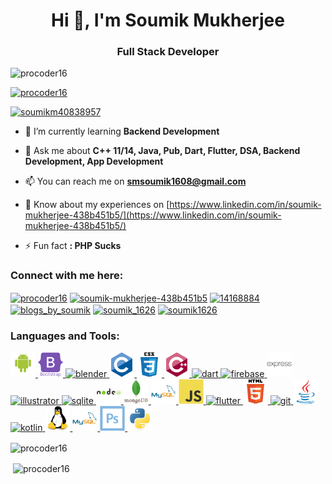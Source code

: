 <h1 align="center">Hi 👋, I'm Soumik Mukherjee</h1>
<h3 align="center">Full Stack Developer </h3>

<p align="left"> <img src="https://komarev.com/ghpvc/?username=procoder16&label=Profile%20views&color=0e75b6&style=flat" alt="procoder16" /> </p>

<p align="left"> <a href="https://github.com/ryo-ma/github-profile-trophy"><img src="https://github-profile-trophy.vercel.app/?username=procoder16&theme=onedark" alt="procoder16" /></a> </p>

<p align="left"> <a href="https://twitter.com/soumikm40838957" target="blank"><img src="https://img.shields.io/twitter/follow/soumikm40838957?logo=twitter&style=for-the-badge" alt="soumikm40838957" /></a> </p>

- 🌱 I’m currently learning **Backend Development**

- 💬 Ask me about **C++ 11/14, Java, Pub, Dart, Flutter, DSA, Backend Development, App Development**

- 📫 You can reach me on **smsoumik1608@gmail.com**

- 📄 Know about my experiences on [https://www.linkedin.com/in/soumik-mukherjee-438b451b5/](https://www.linkedin.com/in/soumik-mukherjee-438b451b5/)

- ⚡ Fun fact **: PHP Sucks**

<h3 align="left">Connect with me here:</h3>
<p align="left">
<a href="https://dev.to/procoder16" target="blank"><img align="center" src="https://cdn.jsdelivr.net/npm/simple-icons@3.0.1/icons/dev-dot-to.svg" alt="procoder16" height="30" width="40" /></a>
<a href="https://linkedin.com/in/soumik-mukherjee-438b451b5" target="blank"><img align="center" src="https://cdn.jsdelivr.net/npm/simple-icons@3.0.1/icons/linkedin.svg" alt="soumik-mukherjee-438b451b5" height="30" width="40" /></a>
<a href="https://stackoverflow.com/users/14168884" target="blank"><img align="center" src="https://cdn.jsdelivr.net/npm/simple-icons@3.0.1/icons/stackoverflow.svg" alt="14168884" height="30" width="40" /></a>
<a href="https://instagram.com/blogs_by_soumik" target="blank"><img align="center" src="https://cdn.jsdelivr.net/npm/simple-icons@3.0.1/icons/instagram.svg" alt="blogs_by_soumik" height="30" width="40" /></a>
<a href="https://www.codechef.com/users/soumik_1626" target="blank"><img align="center" src="https://cdn.jsdelivr.net/npm/simple-icons@3.1.0/icons/codechef.svg" alt="soumik_1626" height="30" width="40" /></a>
<a href="https://www.leetcode.com/soumik1626" target="blank"><img align="center" src="https://cdn.jsdelivr.net/npm/simple-icons@3.0.1/icons/leetcode.svg" alt="soumik1626" height="30" width="40" /></a>
</p>

<h3 align="left">Languages and Tools:</h3>
<p align="left"> <a href="https://developer.android.com" target="_blank"> <img src="https://raw.githubusercontent.com/devicons/devicon/master/icons/android/android-original-wordmark.svg" alt="android" width="40" height="40"/> </a> <a href="https://getbootstrap.com" target="_blank"> <img src="https://raw.githubusercontent.com/devicons/devicon/master/icons/bootstrap/bootstrap-plain-wordmark.svg" alt="bootstrap" width="40" height="40"/> </a><a href="https://www.blender.org/" target="_blank"> <img src="https://download.blender.org/branding/community/blender_community_badge_white.svg" alt="blender" width="40" height="40"/> </a> <a href="https://www.cprogramming.com/" target="_blank"> <img src="https://raw.githubusercontent.com/devicons/devicon/master/icons/c/c-original.svg" alt="c" width="40" height="40"/> </a> <a href="https://www.w3schools.com/css/" target="_blank"> <img src="https://raw.githubusercontent.com/devicons/devicon/master/icons/css3/css3-original-wordmark.svg" alt="css3" width="40" height="40"/> </a> <a href="https://www.w3schools.com/cpp/" target="_blank"> <img src="https://raw.githubusercontent.com/devicons/devicon/master/icons/cplusplus/cplusplus-original.svg" alt="cplusplus" width="40" height="40"/> </a> <a href="https://dart.dev" target="_blank"> <img src="https://www.vectorlogo.zone/logos/dartlang/dartlang-icon.svg" alt="dart" width="40" height="40"/> </a> <a href="https://firebase.google.com/" target="_blank"> <img src="https://www.vectorlogo.zone/logos/firebase/firebase-icon.svg" alt="firebase" width="40" height="40"/> </a> <a href="https://expressjs.com" target="_blank"> <img src="https://raw.githubusercontent.com/devicons/devicon/master/icons/express/express-original-wordmark.svg" alt="express" width="40" height="40"/> </a> <a href="https://www.adobe.com/in/products/illustrator.html" target="_blank"> <img src="https://www.vectorlogo.zone/logos/adobe_illustrator/adobe_illustrator-icon.svg" alt="illustrator" width="40" height="40"/> </a> <a href="https://www.sqlite.org/" target="_blank"> <img src="https://www.vectorlogo.zone/logos/sqlite/sqlite-icon.svg" alt="sqlite" width="40" height="40"/> </a> <a href="https://nodejs.org" target="_blank"> <img src="https://raw.githubusercontent.com/devicons/devicon/master/icons/nodejs/nodejs-original-wordmark.svg" alt="nodejs" width="40" height="40"/> </a> <a href="https://www.mongodb.com/" target="_blank"> <img src="https://raw.githubusercontent.com/devicons/devicon/master/icons/mongodb/mongodb-original-wordmark.svg" alt="mongodb" width="40" height="40"/> </a> <a href="https://www.mysql.com/" target="_blank"> <img src="https://raw.githubusercontent.com/devicons/devicon/master/icons/mysql/mysql-original-wordmark.svg" alt="mysql" width="40" height="40"/> </a> <a href="https://developer.mozilla.org/en-US/docs/Web/JavaScript" target="_blank"> <img src="https://raw.githubusercontent.com/devicons/devicon/master/icons/javascript/javascript-original.svg" alt="javascript" width="40" height="40"/> </a> <a href="https://flutter.dev" target="_blank"> <img src="https://www.vectorlogo.zone/logos/flutterio/flutterio-icon.svg" alt="flutter" width="40" height="40"/> <a href="https://www.w3.org/html/" target="_blank"> <img src="https://raw.githubusercontent.com/devicons/devicon/master/icons/html5/html5-original-wordmark.svg" alt="html5" width="40" height="40"/> </a></a> <a href="https://git-scm.com/" target="_blank"> <img src="https://www.vectorlogo.zone/logos/git-scm/git-scm-icon.svg" alt="git" width="40" height="40"/> </a> <a href="https://www.java.com" target="_blank"> <img src="https://raw.githubusercontent.com/devicons/devicon/master/icons/java/java-original.svg" alt="java" width="40" height="40"/> </a> <a href="https://kotlinlang.org" target="_blank"> <img src="https://www.vectorlogo.zone/logos/kotlinlang/kotlinlang-icon.svg" alt="kotlin" width="40" height="40"/> </a> <a href="https://www.linux.org/" target="_blank"> <img src="https://raw.githubusercontent.com/devicons/devicon/master/icons/linux/linux-original.svg" alt="linux" width="40" height="40"/> </a> <a href="https://www.mysql.com/" target="_blank"> <img src="https://raw.githubusercontent.com/devicons/devicon/master/icons/mysql/mysql-original-wordmark.svg" alt="mysql" width="40" height="40"/> </a> <a href="https://www.photoshop.com/en" target="_blank"> <img src="https://raw.githubusercontent.com/devicons/devicon/master/icons/photoshop/photoshop-line.svg" alt="photoshop" width="40" height="40"/> </a> <a href="https://www.python.org" target="_blank"> <img src="https://raw.githubusercontent.com/devicons/devicon/master/icons/python/python-original.svg" alt="python" width="40" height="40"/> </a> </p>

<p><img align="center" src="https://github-readme-stats.vercel.app/api/top-langs?username=procoder16&show_icons=true&locale=en&layout=compact&theme=tokyonight" alt="procoder16" /></p>

<p>&nbsp;<img align="center" src="https://github-readme-stats.vercel.app/api?username=procoder16&show_icons=true&locale=en&theme=tokyonight" alt="procoder16" /></p>
